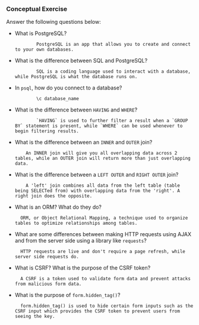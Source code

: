 ### Conceptual Exercise

Answer the following questions below:

- What is PostgreSQL?

              PostgreSQL is an app that allows you to create and connect to your own databases.

- What is the difference between SQL and PostgreSQL?

              SQL is a coding language used to interact with a database, while PostgreSQL is what the database runs on.




- In `psql`, how do you connect to a database?

              \c database_name





- What is the difference between `HAVING` and `WHERE`?

              `HAVING` is used to further filter a result when a `GROUP BY` statement is present, while `WHERE` can be used whenever to begin filtering results.






- What is the difference between an `INNER` and `OUTER` join?

          An INNER join will give you all overlapping data across 2 tables, while an OUTER join will return more than just overlapping data.






- What is the difference between a `LEFT OUTER` and `RIGHT OUTER` join?

          A 'left' join combines all data from the left table (table being SELECTed from) with overlapping data from the 'right'. A right join does the opposite.






- What is an ORM? What do they do?

        ORM, or Object Relational Mapping, a technique used to organize tables to optimize relationships among tables.






- What are some differences between making HTTP requests using AJAX 
  and from the server side using a library like `requests`?

        HTTP requests are live and don't require a page refresh, while server side requests do.






- What is CSRF? What is the purpose of the CSRF token?

        A CSRF is a token used to validate form data and prevent attacks from malicious form data.






- What is the purpose of `form.hidden_tag()`?


        form.hidden_tag() is used to hide certain form inputs such as the CSRF input which provides the CSRF token to prevent users from seeing the key.